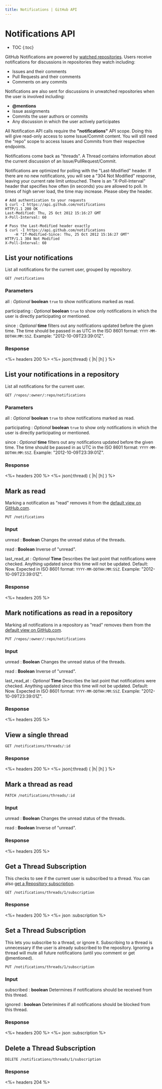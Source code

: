 ```yaml
---
title: Notifications | GitHub API
---
```


# Notifications API

* TOC
{:toc}

GitHub Notifications are powered by [watched repositories](/v3/repos/watching/).
Users receive notifications for discussions in repositories they watch
including:

* Issues and their comments
* Pull Requests and their comments
* Comments on any commits

Notifications are also sent for discussions in unwatched repositories when the
user is involved including:

* **@mentions**
* Issue assignments
* Commits the user authors or commits
* Any discussion in which the user actively participates

All Notification API calls require the <strong>"notifications"</strong> API
scope.  Doing this will give read-only access to some Issue/Commit content.
You will still need the "repo" scope to access Issues and Commits from their
respective endpoints.

Notifications come back as "threads".  A Thread contains information about the
current discussion of an Issue/PullRequest/Commit.

Notifications are optimized for polling with the "Last-Modified" header.  If
there are no new notifications, you will see a "304 Not Modified" response,
leaving your current rate limit untouched.  There is an "X-Poll-Interval"
header that specifies how often (in seconds) you are allowed to poll.  In times
of high server load, the time may increase.  Please obey the header.

    # Add authentication to your requests
    $ curl -I https://api.github.com/notifications
    HTTP/1.1 200 OK
    Last-Modified: Thu, 25 Oct 2012 15:16:27 GMT
    X-Poll-Interval: 60

    # Pass the Last-Modified header exactly
    $ curl -I https://api.github.com/notifications
        -H "If-Modified-Since: Thu, 25 Oct 2012 15:16:27 GMT"
    HTTP/1.1 304 Not Modified
    X-Poll-Interval: 60

## List your notifications

List all notifications for the current user, grouped by repository.

    GET /notifications

### Parameters

all
: _Optional_ **boolean** `true` to show notifications marked as read.

participating
: _Optional_ **boolean** `true` to show only notifications in which the user is
directly participating or mentioned.

since
: _Optional_ **time** filters out any notifications updated before the given
time.  The time should be passed in as UTC in the ISO 8601 format:
`YYYY-MM-DDTHH:MM:SSZ`.  Example: "2012-10-09T23:39:01Z".

### Response

<%= headers 200 %>
<%= json(:thread) { |h| [h] } %>

## List your notifications in a repository

List all notifications for the current user.

    GET /repos/:owner/:repo/notifications

### Parameters

all
: _Optional_ **boolean** `true` to show notifications marked as read.

participating
: _Optional_ **boolean** `true` to show only notifications in which the user is
directly participating or mentioned.

since
: _Optional_ **time** filters out any notifications updated before the given
time.  The time should be passed in as UTC in the ISO 8601 format:
`YYYY-MM-DDTHH:MM:SSZ`.  Example: "2012-10-09T23:39:01Z".

### Response

<%= headers 200 %>
<%= json(:thread) { |h| [h] } %>

## Mark as read

Marking a notification as "read" removes it from the [default view
on GitHub.com](https://github.com/notifications).

    PUT /notifications

### Input

unread
: **Boolean** Changes the unread status of the threads.

read
: **Boolean** Inverse of "unread".

last_read_at
: _Optional_ **Time** Describes the last point that notifications were checked.  Anything
updated since this time will not be updated.  Default: Now.  Expected in ISO
8601 format: `YYYY-MM-DDTHH:MM:SSZ`.  Example: "2012-10-09T23:39:01Z".

### Response

<%= headers 205 %>

## Mark notifications as read in a repository

Marking all notifications in a repository as "read" removes them
from the [default view on GitHub.com](https://github.com/notifications).

    PUT /repos/:owner/:repo/notifications

### Input

unread
: **Boolean** Changes the unread status of the threads.

read
: **Boolean** Inverse of "unread".

last_read_at
: _Optional_ **Time** Describes the last point that notifications were checked.  Anything
updated since this time will not be updated.  Default: Now.  Expected in ISO
8601 format: `YYYY-MM-DDTHH:MM:SSZ`.  Example: "2012-10-09T23:39:01Z".

### Response

<%= headers 205 %>

## View a single thread

    GET /notifications/threads/:id

### Response

<%= headers 200 %>
<%= json(:thread) { |h| [h] } %>

## Mark a thread as read

    PATCH /notifications/threads/:id

### Input

unread
: **Boolean** Changes the unread status of the threads.

read
: **Boolean** Inverse of "unread".

### Response

<%= headers 205 %>

## Get a Thread Subscription

This checks to see if the current user is subscribed to a thread.  You can also
[get a Repository subscription](/v3/activity/watching/#get-a-repository-subscription).

    GET /notifications/threads/1/subscription

### Response

<%= headers 200 %>
<%= json :subscription %>

## Set a Thread Subscription

This lets you subscribe to a thread, or ignore it.  Subscribing to a thread
is unnecessary if the user is already subscribed to the repository.  Ignoring
a thread will mute all future notifications (until you comment or get
@mentioned).

    PUT /notifications/threads/1/subscription

### Input

subscribed
: **boolean** Determines if notifications should be received from this
thread.

ignored
: **boolean** Deterimines if all notifications should be blocked from this
thread.

### Response

<%= headers 200 %>
<%= json :subscription %>

## Delete a Thread Subscription

    DELETE /notifications/threads/1/subscription

### Response

<%= headers 204 %>

